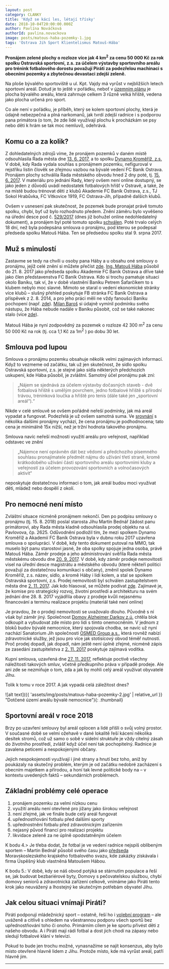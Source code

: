 ```yaml
---
layout: post
category: CLANKY
title: 'Když se kácí les, létají třísky'
date: 2018-10-04T20:00:00.000Z
author: Pavlína Nováčková
authorId: pavlina.novackova
image: posts/matous-haba-pozemky-1.jpg
tags: 'Ostrava Jih Sport Klientelismus Matouš-Hába'
---
```


**Pronájem zelené plochy o rozloze více jak 4 km<sup>2</sup> za cenu 50 000 Kč za rok spolku Ostravská sportovní, z.s. za účelem výstavby sportovního areálu pro trénink fotbalového dorostu považují Piráti za podezřelou machinaci s obecními pozemky a zbytečnou devastaci zdejší zeleně.**

Na ploše bývalého sportoviště u ul. Kpt. Vajdy má vyrůst v nejbližších letech sportovní areál. Dotud je to ještě v pořádku, neboť v <a href="http://mapy2.ostrava.cz/uha/mapa2/" target="_blank">územním plánu</a> je plocha bývalého areálu, která zahrnuje celkem 3 různě velká hřiště, vedena jako plocha určená pro sport.

Co ale není v pořádku, je příběh, který se kolem sportovní plochy, která je údajně nebezpečná a plná narkomanů, jak tvrdí zdejší radnice i s podporou pana primátora (o tom, že zde lidé využívají plochu k procházkám se psy nebo děti k hrám se tak moc nemluví), odehrává.

## Komu co a za kolik?

Z dohledatelných zdrojů víme, že pronájem pozemků v daném místě odsouhlasila Rada města dne <a href="https://www.ostrava.cz/cs/urad/mesto-a-jeho-organy/rada-mesta/usneseni-rady/volebni-obdobi-2014-2018/volebni-obdobi-2014-2018/r97...pdf" target="_blank">13. 6. 2017</a>, a to spolku <a href="https://or.justice.cz/ias/ui/rejstrik-firma.vysledky?subjektId=779102&typ=UPLNY" target="_blank">Dynamo Kroměříž, z.s.</a> V době, kdy Rada vydala souhlas s pronájmem pozemku, nefiguroval v rejstříku listin člověk se zřejmou vazbou na bývalé vedení FC Baník Ostrava. Pronájem plochy schválila Rada městského obvodu hned 2 dny poté, tj. <a href="https://ovajih.ostrava.cz/cs/radnice/organy-samospravy/usneseni-rady/volebni-obdobi-2014-2018/volebni-obdobi-2014-2018/119.rada.pdf" target="_blank">15. 6. 2017</a>. V materiálu pro jednání Rady, který ovšem není online dostupný, se jako jeden z důvodů uvádí nedostatek fotbalových hřišť v Ostravě, a také, že na místě budou trénovat děti z klubů Akademie FC Baník Ostrava, z.s., TJ Sokol Hrabůvka, FC Vítkovice 1919, FC Ostrava-Jih, případně dalších klubů.

Ovšem v usnesení pak skutečnost, že pozemek bude pronajat právě tomuto spolku, chybí, byť už bylo rozhodnuto předem. Znění záměru bylo vyvěšeno na úřední desce pod č. <a href="https://ovajih.ostrava.cz/cs/radnice/uredni-deska/archive?param=72199b55eb82c65c2c5a479f5e4b7218ff363eec" target="_blank">529/2017</a> (dnes již bohužel online nedohledatelný dokument), a pronájem byl poté tomuto spolku <a href="https://ovajih.ostrava.cz/cs/radnice/organy-samospravy/usneseni-rady/volebni-obdobi-2014-2018/volebni-obdobi-2014-2018/126.rada.pdf" target="_blank">schválen</a>. Poté trvalo celých 18 dní, než byla podepsána smlouva o pronájmu, pod kterou se podepsal předseda spolku Matouš Hába. Ten se předsedou spolku stal 9. srpna 2017.

## Muž s minulostí

Zastavme se tedy na chvíli u osoby pana Háby a u obsahu oné smlouvy o pronájmu, jejíž celé znění si můžete přečíst <a href="https://smlouvy.gov.cz/smlouva/2875838" target="_blank">zde</a>. <a href="https://rejstrik-firem.kurzy.cz/osoba/612162/" target="_blank">Ing. Matouš Hába</a> působil do 21. 8. 2017 jako předseda spolku Akademie FC Baník Ostrava a dříve také jako člen představenstva FC Baník Ostrava. Kdo si trochu pamatuje situaci okolo Baníku, tak ví, že v době vlastnění Baníku Petrem Šafarčíkem to s klubem nebylo moc slavné. Mimoto se staral o vedení ekonomické stránky více klubů – slušný přehled poskytuje FB stránka FC Baník Ostrava a příspěvek z 2. 8. 2014, a pro jeho práci měli ne vždy fanoušci Baníku pochopení (např. <a href="http://thordivision.com/index.php?a=aktuality/strucny-pohled-do-horke-zimni-prestavky" target="_blank">zde</a>). <a href="https://www.irozhlas.cz/sport/fotbal/trener-baniku-kucera-shani-posily-pro-ligovou-soutez-chce-premluvit-i-barose_1706131430_nis" target="_blank">Milan Baroš</a> si údajně vymínil podmínku svého nástupu, že Hába nebude nadále v Baníku působit, což se také nakonec stalo (více <a href="http://www.patriotmagazin.cz/zemetreseni-v-baniku-ve-vedeni-skoncili-otec-i-syn-safarcikove-odesel-i-haba" target="_blank">zde</a>).

Matouš Hába je nyní zodpovědný za pozemek o rozloze 42 300 m<sup>2</sup> za cenu 50 000 Kč na rok (tj. cca 1,1 Kč za 1m<sup>2</sup> ) po dobu 30 let. 

## Smlouva pod lupou

Smlouva o pronájmu pozemku obsahuje několik velmi zajímavých informací. Když to vezmeme od začátku, tak už jen skutečnost, že sídlo spolku Ostravská sportovní, z.s. je stejné jako sídla některých předchozích uskupení, kde Hába působil, je zvláštní. Samotný účel pronájmu pak zní:

> „Nájem se sjednává za účelem výstavby dočasných staveb - dvě fotbalová hřiště s umělým povrchem, jedno fotbalové hřiště s přírodní trávou, tréninková loučka a hřiště pro tenis (dále také jen „sportovní areál“).“

Nikde v celé smlouvě se ovšem pořádně neřeší podmínky, jak má areál vypadat a fungovat. Podezřelá je už ovšem samotná suma. Ve <a href="https://pad.pirati.cz/p/Srovn%C3%A1n%C3%AD_cen_pron%C3%A1jm%C5%AF_pozemk%C5%AF_pro_sportovn%C3%AD_%C3%BA%C4%8Dely" target="_blank">srovnání</a> s několika dalšími pronájmy vychází, že cena pronájmu je podhodnocena; tato cena je minimálně 15x nižší, než je tržní hodnota takového pronájmu.

Smlouva navíc neřeší možnosti využití areálu pro veřejnost, například odstavec ve znění

> „Nájemce není oprávněn dát bez vědomí a předchozího písemného souhlasu pronajímatele předmět nájmu do užívání třetí straně, kromě krátkodobého užívání části sportovního areálu sportovními kluby a veřejností za účelem provozování sportovních a volnočasových aktivit“

neposkytuje dostatečnou informaci o tom, jak areál budou moci využívat děti, mládež nebo dospělí z okolí.

## Pro nemocné není místo

Zvláštní situace nicméně pronájmem nekončí. Den po podpisu smlouvy o pronájmu (tj. 15. 8. 2018) poslal starosta Jihu Martin Bednář žádost panu primátorovi, aby Rada města kladně odsouhlasila prodej objektu na ul. Pavlovova, čp. 2625. Odůvodnění podložil tím, že mezi spolkem Dynamo Kroměříž a Akademií FC Baník Ostrava byla v dubnu roku 2017 uzavřena smlouva o spolupráci. V době, kdy tento dokument putoval na MMO, tak muselo být panu starostovi jasné, že oba spolky spojuje jedna osoba, právě Matouš Hába. Záměr prodeje a jeho administrování svěřila Rada města městskému obvodu dne <a href="https://www.ostrava.cz/cs/urad/mesto-a-jeho-organy/zastupitelstvo-mesta/usneseni/volebni-obdobi-2014-2018/z28A.pdf" target="_blank">20. 9. 2017</a>. V době, kdy záměr prodeje nemovitosti visel na úřední desce magistrátu a městského obvodu (které někteří politici považují za dostatečnou komunikaci s občany), změnil spolek Dynamo Kroměříž, z.s. název, sídlo, a kromě Háby i lidi kolem, a stal se spolkem Ostravská sportovní, z.s. Prodej nemovitosti byl schválen zastupitelstvem města dne <a href="https://ovajih.ostrava.cz/cs/radnice/organy-samospravy/usneseni-zastupitelstva/volebni-obdobi-2014-2018/volebni-obdobi-2014-2018/16.zasedani.pdf" target="_blank">2. 11. 2017</a>. Jak kdo hlasoval, se můžete podívat <a href="https://ovajih.ostrava.cz/zastupitelstvo/z201704/0025.xml" target="_blank">zde</a>. Zajímavé je, že komise pro strategický rozvoj, životní prostředí a architekturu na svém jednání dne 28. 8. 2017 vyjádřila obavy z prodeje kvůli nejasnému financování a termínu realizace projektu (materiál také není online)

Je pravdou, že o prodeji nemovitosti se uvažovalo dlouho. Původně s ní však byl záměr jiný. Společnost <a href="http://iregistr.mpsv.cz/socreg/rozsirene_hledani_sluzby.do?si=&spo=&spd=&zn=Domov+Alzheimer&srp=pdaz&zak=&zaok=&zao=&zau=&pn=&pic=&SUBSESSION_ID=1538475707725_1&sbmt=Vyhledat" target="_blank">Domov Alzheimer Darkov z.ú.</a> chtěla blok odkoupit a vybudovat zde místo pro lidi s tímto onemocněním. V jednom z bloků budov bývalé nemocnice, který spojovala chodba, se navíc už nyní nachází Sanatorium Jih společnosti <a href="https://or.justice.cz/ias/ui/rejstrik-firma.vysledky?subjektId=255402&typ=UPLNY" target="_blank">OSMED Group a.s.</a>, která rovněž nabízí zdravotnické služby, jež jsou pro více jak stotisícový obvod téměř nutností. Proč prodej dopadl, jak dopadl, nám ještě není úplně zřejmé, nicméně zápis ze zasedání zastupitelstva z <a href="https://ovajih.ostrava.cz/cs/radnice/organy-samospravy/usneseni-zastupitelstva/volebni-obdobi-2014-2018/volebni-obdobi-2014-2018/zapis_16_zastupitelstvo.pdf" target="_blank">2. 11. 2017</a> poskytuje zajímavá vodítka.

Kupní smlouva, uzavřená dne <a href="https://smlouvy.gov.cz/smlouva/3879972" target="_blank">27. 11. 2017</a>, reflektuje poctivě všechny náležitosti takových smluv, včetně předkupního práva v případě prodeje. Ale ani zde se nezmiňuje o tom, zda a jak by mohli celý areál využívat obyvatelé Jihu.

Tolik k tomu v roce 2017. A jak vypadá celá záležitost dnes?

![alt text]({{ 'assets/img/posts/matous-haba-pozemky-2.jpg' | relative_url }} "Dotčené území areálu bývalé nemocnice"){: .thumbnail}

## Sportovní areál v roce 2018

Brzy po uzavření smlouvy byl areál oplocen a lidé přišli o svůj volný prostor. V současné době se velmi ožehavě v dané lokalitě řeší kácení několika desítek stromů, což už samo o sobě v sídelní struktuře je vždy citelný zásah do životního prostředí, zvlášť když účel není tak pochopitelný. Radnice je zavalena peticemi a nespokojenými občany.

Jejich nespokojenosti využívají i jiné strany a hnutí bez toho, aniž by poukázaly na skutečný problém, kterým je od začátku nedobré zacházení s obecním majetkem a přírodou, a honí tak levné politické body na – v kontextu uvedených faktů – sekundárních problémech.

## Základní problémy celé operace

<ol>
  <li>pronájem pozemku za velmi nízkou cenu</li>
  <li>využití areálu není otevřené pro jižany jako širokou veřejnost</li>
  <li>není zřejmé, jak ve finále bude celý areál fungovat</li>
  <li>upřednostňování fotbalu před dalšími sporty</li>
  <li>upřednostnění fotbalu před zdravotnickým zařízením</li>
  <li>nejasný původ financí pro realizaci projektu</li>
  <li>likvidace zeleně za ne úplně opodstatněným účelem</li>
</ol>

K bodu 4.> Je třeba dodat, že fotbal je ve vedení radnice nejspíš oblíbeným sportem – Martin Bednář působil svého času jako <a href="https://moravskoslezsky.denik.cz/fotbal_region/fotbalu-v-kraji-od-soboty-vladne-karel-kula-20150224.html" target="_blank">předseda</a> Moravskoslezského krajského fotbalového svazu, kde zakázky získávala i firma Úspěšný klub vlastněná Matoušem Hábou.

K bodu 5.: V době, kdy se náš obvod potýká se stárnutím populace a řeší se, jak budovat bezbariérové byty, Domovy s pečovatelskou službou, chybí domovy seniorů a zdravotnická zařízení celkově, vnímáme jako Piráti tento krok jako neuvážený a lhostejný ke skutečným potřebám obyvatel Jihu.

## Jak celou situaci vnímají Piráti?

Piráti podporují mládežnický sport – ostatně, řeší ho i  <a href="{{ 'jih/' | relative_url }}">volební program</a> – ale uváženě a citlivě s ohledem na všestrannou podporu všech sportů bez upřednostňování toho či onoho. Primárním cílem je ke sportu přivést děti z našeho obvodu. A i Piráti mají rádi fotbal a dost jich chodí na zápasy nebo sledují fotbalové klání v televizi.

Pokud to bude jen trochu možné, vynasnažíme se najít konsenzus, aby bylo místo otevřené hlavně lidem z Jihu. Protože místo, kde má vyrůst areál, patří hlavně jim.


---

